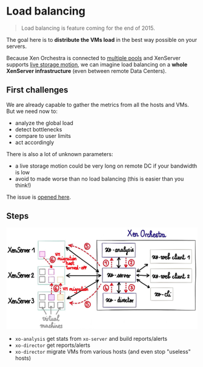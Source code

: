 # Load balancing

> Load balancing is feature coming for the end of 2015.

The goal here is to **distribute the VMs load** in the best way possible on your servers.

Because Xen Orchestra is connected to [multiple pools](xo-server.md) and XenServer supports [live storage motion](https://www.citrix.com/content/dam/citrix/en_us/documents/products-solutions/storage-xenmotion-live-storage-migration-with-citrix-xenserver.pdf?accessmode=direct), we can imagine load balancing on a **whole XenServer infrastructure** (even between remote Data Centers).

## First challenges

We are already capable to gather the metrics from all the hosts and VMs. But we need now to:

* analyze the global load
* detect bottlenecks
* compare to user limits
* act accordingly

There is also a lot of unknown parameters:

* a live storage motion could be very long on remote DC if your bandwidth is low
* avoid to made worse than no load balancing (this is easier than you think!)

The issue is [opened here](https://github.com/vatesfr/xo-web/issues/423).

## Steps

![](loadbalancer.jpg)

* `xo-analysis` get stats from `xo-server` and build reports/alerts
* `xo-director` get reports/alerts
* `xo-director` migrate VMs from various hosts (and even stop "useless" hosts)